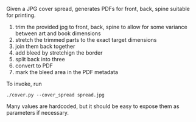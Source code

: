 Given a JPG cover spread, generates PDFs for front, back, spine suitable for
printing.

1. trim the provided jpg to front, back, spine to allow for some variance
   between art and book dimensions
1. stretch the trimmed parts to the exact target dimensions
1. join them back together
1. add bleed by stretchign the border
1. split back into three
1. convert to PDF
1. mark the bleed area in the PDF metadata


To invoke, run
```
./cover.py --cover_spread spread.jpg
```

Many values are hardcoded, but it should be easy to expose them as parameters if
necessary.
